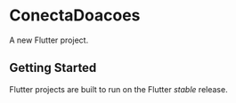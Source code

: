 # ConectaDoacoes

A new Flutter project.

## Getting Started

Flutter projects are built to run on the Flutter _stable_ release.
